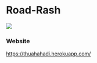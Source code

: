 # Road-Rash

![](https://github.com/thuahahadi/Road-Rash/edit/main/road_rash_game_download_full_version_free.png)

### Website

https://thuahahadi.herokuapp.com/
